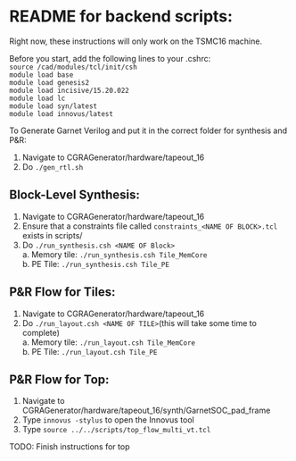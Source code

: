 # README for backend scripts:

Right now, these instructions will only work on the TSMC16 machine.

Before you start, add the following lines to your .cshrc:  
`source /cad/modules/tcl/init/csh`  
`module load base`  
`module load genesis2`  
`module load incisive/15.20.022`  
`module load lc`  
`module load syn/latest`  
`module load innovus/latest`  

To Generate Garnet Verilog and put it in the correct folder for synthesis and P&R:
1. Navigate to CGRAGenerator/hardware/tapeout\_16
2. Do `./gen_rtl.sh`

## Block-Level Synthesis:
1. Navigate to CGRAGenerator/hardware/tapeout\_16
2. Ensure that a constraints file called `constraints_<NAME OF BLOCK>.tcl` exists in scripts/
2. Do `./run_synthesis.csh <NAME OF Block>`  
  a. Memory tile:  `./run_synthesis.csh Tile_MemCore`    
  b. PE Tile:  `./run_synthesis.csh Tile_PE`  

## P&R Flow for Tiles:
1. Navigate to CGRAGenerator/hardware/tapeout\_16
2. Do `./run_layout.csh <NAME OF TILE>`(this will take some time to complete)   
  a. Memory tile:  `./run_layout.csh Tile_MemCore`    
  b. PE Tile:  `./run_layout.csh Tile_PE`   

## P&R Flow for Top:
1. Navigate to CGRAGenerator/hardware/tapeout\_16/synth/GarnetSOC_pad_frame
2. Type `innovus -stylus` to open the Innovus tool
3. Type `source ../../scripts/top_flow_multi_vt.tcl`

TODO: Finish instructions for top


